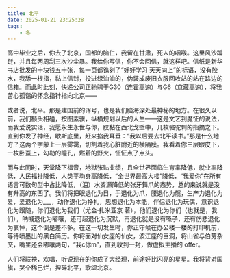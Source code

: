 ```yaml
---
title: 北平
date: 2025-01-21 23:25:28
tags:
    - 冬
---
```


高中毕业之后，你去了北京，国都的脑仁，我留在甘肃，死人的咽喉。这里风沙蹁跹，并且每两周刮三次沙尘暴。我给你写信，你不会回信，就这样吧。信纸是新华书店批发的十块钱五十张，每一页都镌刻了“好好学习 天天向上”的标语，没有胶水，我舔一根指，黏上信封，投进绿油油的，伪装成废旧衣服回收站的站在路边的信箱。而此时此刻，快递公司正驰骋于G30（连霍高速）与G6（京藏高速），将我苦心孤诣的怀念指针指向北京——

或者说，北平。那是建国前的诨号，也是我们脑海深处最神秘的地方。在很久以前，我们额头相碰，按图索骥，纵横规划以后的人生——这是文艺到魔怔的说法，而我爱说实话，我愿永生永世与你，胶黏在西北戈壁中，几枚骆驼刺的指摘之下。直到你发了神经，歇斯底里，赶来掐我耳垂：“我以后要去北平读书。”那是什么地方？这两个字蒙上一层雾霭，切割着我心脏附近的横隔膜。我看着你三层眼皮下，一枚卧蚕上，勾勒的瞳孔，燃着的野火，怔怔点了点头。

而与此同时，天堂降下福音，地狱张贴业绩，且全世界面临生育率降低，就业率降低，人民福祉降低，人类平均身高降低，“全世界最高大楼”降低，“我爱你”在所有语言可数句型中占比降低，（泪）水资源降低的张牙舞爪的态势，总的来说就是没有升高的东西了。我们将把眼退化为目，手退化为爪，腰退化为髋，生产力退化为爱，爱退化为___，动作退化为挣扎，思想退化为本能，伴侣退化为玩偶，意识退化为跟随，你们退化为我们（尤金·扎米亚京 著），他们退化为你们（也就是，我们），呐喊退化为嘟囔，还可超退化为沉默，再退化就是没有嗓子，还有伤悲退化为哀悼，这个倒是差不多。在这一切发生时，你正守候在办公楼一楼的打印机前，等待喷墨出的黑白简历。你将面对仙女座的仙女，波江座的巨洞，将山雀与伯劳杂交，嘴里还会嘟囔两句，“我c你m”，直到收到一封，做虚拟主播的 offer。

人们将联袂，欢唱，听说现在的你成了大经理，前途好比闪亮的星星。我将背对国旗，哭个稀巴烂，捏碎北平，歌颂北京。